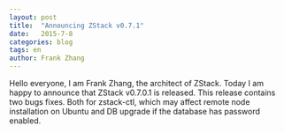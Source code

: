```yaml
---
layout: post
title:  "Announcing ZStack v0.7.1"
date:   2015-7-8
categories: blog
tags: en
author: Frank Zhang
---
```


Hello everyone, I am Frank Zhang, the architect of ZStack. Today I am happy to announce that ZStack v0.7.0.1 is released. This release contains two bugs fixes. Both
for zstack-ctl, which may affect remote node installation on Ubuntu and DB upgrade if the database has password enabled.


